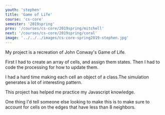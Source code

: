 ```yaml
---
youth: 'stephen'
title: 'Game of Life'
course: 'cs-core'
semester: '2019spring'
prev: '/courses/cs-core/2019spring/mitchell'
next: '/courses/cs-core/2019spring/coral'
image: '../../../images/cs-core-spring2019-stephen.jpg'
---
```


My project is a recreation of John Conway's Game of Life.

First I had to create an array of cells, and assign them states. Then I had to code the processing for how to update them.

I had a hard time making each cell an object of a class.The simulation generates a lot of interesting pattern.

This project has helped me practice my Javascript knowledge.

One thing I'd tell someone else looking to make this is to make sure to account for cells on the edges that have less than 8 neighbors.
